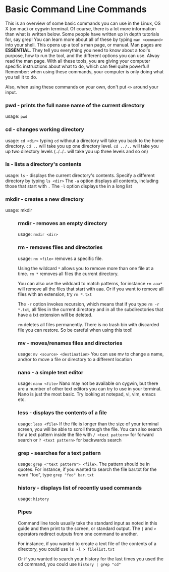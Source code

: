 # Basic Command Line Commands
This is an overview of some basic commands you can use in the Linux, OS X (on mac) or cygwin terminal. Of course, there is a lot more information than what is written below. Some people have written up in depth tutorials for, say grep! You can learn more about all of these by typing `man <command>` into your shell. This opens up a tool's man page, or manual. Man pages are **ESSENTIAL**. They tell you everything you need to know about a tool's purpose, how to run the tool, and the different options you can use. Alway read the man page. With all these tools, you are giving your computer specific instructions about what to do, which can feel quite powerful! Remember: when using these commands, your computer is only doing what you tell it to do. 

Also, when using these commands on your own, don't put `<>` around your input.

### **pwd** - prints the full name name of the current directory
usage: `pwd`

### **cd** - changes working directory
usage: `cd <dir>`
typing `cd` without a directory will take you back to the home directory.
`cd ..` will take you up one directory level.
`cd ../..` will take you up two directory levels (../../.. will take you up three levels and so on)

### **ls** - lists a directory's contents
usage: `ls` - displays the current directory's contents.
Specify a different directory by typing `ls <dir>`
The `-a` option displays all contents, including those that start with `.`
The `-l` option displays the in a long list

### **mkdir** - creates a new directory
usage: mkdir <dir>

### **rmdir** - removes an empty directory
usage: `rmdir <dir>`

### **rm** - removes files and directories
usage: `rm <file>` removes a specific file.

Using the wildcard `*` allows you to remove more than one file at a time.
`rm *` removes all files the current directory.

You can also use the wildcard to match patterns, for instance  `rm aaa*` will remove all the files that start with aaa. Or if you want to remove all files with an extension, try `rm *.txt`

The `-r` option invokes recursion, which means that if you type `rm -r *.txt`, all files in the current directory and in all the subdirectories that have a txt extension will be deleted.

`rm` deletes all files permanently. There is no trash bin with discarded file you can restore. So be careful when using this tool!

### **mv** - moves/renames files and directories
usage: `mv <source> <destination>`
You can use mv to change a name, and/or to move a file or directory to a different location

### **nano** - a simple text editor
usage: `nano <file>`
Nano may not be available on cygwin, but there are a number of other text editors you can try to use in your terminal. Nano is just the most basic. Try looking at notepad, vi, vim, emacs etc.  

### **less** - displays the contents of a file
usage: `less <file>`
If the file is longer than the size of your terminal screen, you will be able to scroll through the file. You can also search for a text pattern inside the file with `/ <text pattern>` for forward search or `? <text pattern>` for backwards search

### **grep** - searches for a text pattern
usage: `grep <"text pattern"> <file>`. The pattern should be in quotes. For instance, if you wanted to search the file bar.txt for the word "foo", type `grep "foo" bar.txt`

### **history** - displays list of recently used commands
usage: `history`

### Pipes

Command line tools usually take the standard input as noted in this guide and then print to the screen, or standard output. The `|` and `>` operators redirect outputs from one command to another.

For instance, if you wanted to create a text file of the contents of a directory, you could use `ls -l > filelist.txt`

Or if you wanted to search your history for the last times you used the cd command, you could use `history | grep "cd"`
